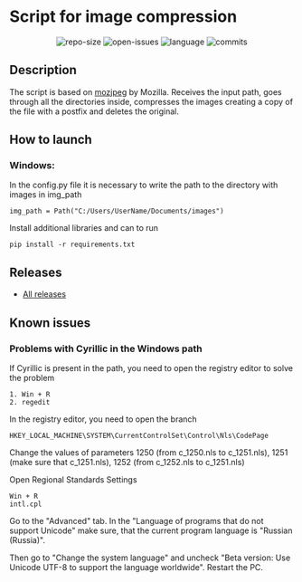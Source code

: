 # Script for image compression

<p align="center">
<img src="https://img.shields.io/github/repo-size/SSA1MON/compress-img?label=size" alt="repo-size">
<img src="https://img.shields.io/github/v/release/SSA1MON/compress-img" alt="open-issues">
<img src="https://img.shields.io/github/languages/top/SSA1MON/compress-img" alt="language">
<img src="https://img.shields.io/github/last-commit/SSA1MON/compress-img" alt="commits">
</p>

## Description
The script is based on [mozjpeg](https://github.com/mozilla/mozjpeg ) by Mozilla. 
Receives the input path, goes through all the directories inside, compresses the images
creating a copy of the file with a postfix and deletes the original.

## How to launch
### Windows:
In the config.py file it is necessary to write the path to the directory with images in img_path
```
img_path = Path("C:/Users/UserName/Documents/images")
```

Install additional libraries and can to run
```
pip install -r requirements.txt
```

## Releases
* [All releases](https://github.com/SSA1MON/compress-img/releases)

## Known issues
### Problems with Cyrillic in the Windows path

If Cyrillic is present in the path, you need to open the registry editor to solve the problem
```
1. Win + R
2. regedit
```
In the registry editor, you need to open the branch
```
HKEY_LOCAL_MACHINE\SYSTEM\CurrentControlSet\Control\Nls\CodePage
```
Change the values of parameters 1250 (from c_1250.nls to c_1251.nls),
1251 (make sure that c_1251.nls), 1252 (from c_1252.nls to c_1251.nls)

Open Regional Standards Settings
```
Win + R
intl.cpl
```
Go to the "Advanced" tab. In the "Language of programs that do not support Unicode" make sure, 
that the current program language is "Russian (Russia)".

Then go to "Change the system language" and  uncheck "Beta version: 
Use Unicode UTF-8 to support the language worldwide".
Restart the PC.